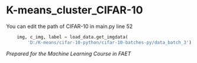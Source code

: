 # K-means_cluster_CIFAR-10
You can edit the path of CIFAR-10 in main.py line 52
```python
    img, c_img, label = load_data.get_imgdata(
        'D:/K-means/cifar-10-python/cifar-10-batches-py/data_batch_3')  # get image and labels
```
*Prepared for the Machine Learning Course in FAET*
